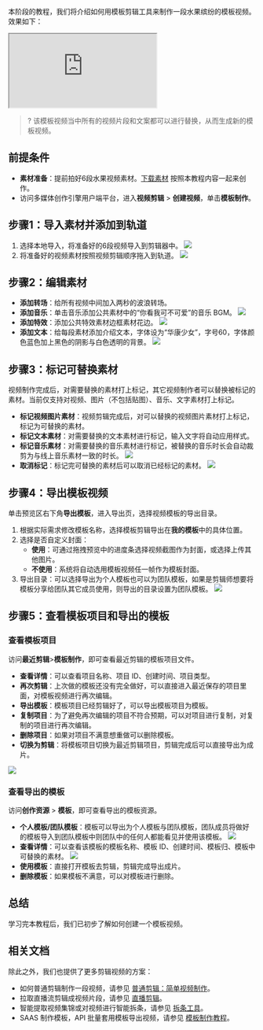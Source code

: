 本阶段的教程，我们将介绍如何用模板剪辑工具来制作一段水果缤纷的模板视频。效果如下：

<div class="doc-video-mod"><iframe src="https://cloud.tencent.com/edu/learning/quick-play/3537-61669?source=gw.doc.media&withPoster=1&notip=1"></iframe></div>

>? 该模板视频当中所有的视频片段和文案都可以进行替换，从而生成新的模板视频。

## 前提条件

- **素材准备**：提前拍好6段水果视频素材。[下载素材](https://share.weiyun.com/U21l4CLq) 按照本教程内容一起来创作。
- 访问多媒体创作引擎用户端平台，进入**视频剪辑** > **创建视频**，单击**模板制作**。

[](id:step1)
## 步骤1：导入素材并添加到轨道
1. 选择本地导入，将准备好的6段视频导入到剪辑器中。
![](https://qcloudimg.tencent-cloud.cn/raw/2d5f925139119c3987e6c26d1d923fa8.png)
2. 将准备好的视频素材按照视频剪辑顺序拖入到轨道。
![](https://qcloudimg.tencent-cloud.cn/raw/dbc32a14439c5bae14deaa408ff75558.png)

[](id:step2)
##  步骤2：编辑素材
- **添加转场**：给所有视频中间加入两秒的波浪转场。
- **添加音乐**：单击音乐添加公共素材中的“你看我可不可爱”的音乐 BGM。
![](https://qcloudimg.tencent-cloud.cn/raw/327242779017af1cb686f58fab610682.png)
- **添加特效**：添加公共特效素材边框素材花边。
![](https://qcloudimg.tencent-cloud.cn/raw/556b4effab79733c432175c753fb740e.png)
- **添加文本**：给每段素材添加介绍文本，字体设为“华康少女”，字号60，字体颜色蓝色加上黑色的阴影与白色透明的背景。
![](https://qcloudimg.tencent-cloud.cn/raw/43a9a86efcc78bc754c3326e24c4d042.png)

[](id:step3)
## 步骤3：标记可替换素材
视频制作完成后，对需要替换的素材打上标记，其它视频制作者可以替换被标记的素材。当前仅支持对视频、图片（不包括贴图）、音乐、文字素材打上标记。
- **标记视频图片素材**：视频剪辑完成后，对可以替换的视频图片素材打上标记，标记为可替换的素材。
- **标记文本素材**：对需要替换的文本素材进行标记，输入文字将自动应用样式。
- **标记音乐素材**：对需要替换的音乐素材进行标记，被替换的音乐时长会自动裁剪为与线上音乐素材一致的时长。
![](https://qcloudimg.tencent-cloud.cn/raw/4f16e54601ab850ca38fac72049d918c.png)
- **取消标记**：标记完可替换的素材后可以取消已经标记的素材。
![](https://qcloudimg.tencent-cloud.cn/raw/83c2cdd0e0c671c0c8557c960674a731.png)

[](id:step4)
## 步骤4：导出模板视频

单击预览区右下角**导出模板**，进入导出页，选择视频模板的导出目录。

1. 根据实际需求修改模板名称，选择模板剪辑导出在**我的模板**中的具体位置。
2. 选择是否自定义封面：
   - **使用**：可通过拖拽预览中的进度条选择视频截图作为封面，或选择上传其他图片。
   - **不使用**：系统将自动选用模板视频任一帧作为模板封面。
3. 导出目录：可以选择导出为个人模板也可以为团队模板，如果是剪辑师想要将模板分享给团队其它成员使用，则导出的目录设置为团队模板。
![](https://qcloudimg.tencent-cloud.cn/raw/2c1d6c6d68a5456cd19647755d6b30ec.png)

[](id:step5)
## 步骤5：查看模板项目和导出的模板

### 查看模板项目
访问**最近剪辑**>**模板制作**，即可查看最近剪辑的模板项目文件。
- **查看详情**：可以查看项目名称、项目 ID、创建时间、项目类型。
- **再次剪辑**：上次做的模板还没有完全做好，可以直接进入最近保存的项目里面，对模板视频进行再次编辑。
- **导出模板**：模板项目已经剪辑好了，可以导出模板项目为模板。
- **复制项目**：为了避免再次编辑的项目不符合预期，可以对项目进行复制，对复制的项目进行再次编辑。
- **删除项目**：如果对项目不满意想重做可以删除模板。
- **切换为剪辑**：将模板项目切换为最近剪辑项目，剪辑完成后可以直接导出为成片。

![](https://qcloudimg.tencent-cloud.cn/raw/132d51800c37d92bd4faad3f30e9851e.png)

### 查看导出的模板
访问**创作资源** > **模板**，即可查看导出的模板资源。
- **个人模板/团队模板**：模板可以导出为个人模板与团队模板，团队成员将做好的模板导入到团队模板中则团队中的任何人都能看见并使用该模板。
![](https://qcloudimg.tencent-cloud.cn/raw/cb8028e2c1305393d19d6d266edbc307.png)
- **查看详情**：可以查看该模板的模板名称、模板 ID、创建时间、模板归、模板中可替换的素材。
![](https://qcloudimg.tencent-cloud.cn/raw/bc9619482067fac4f05d191c6e7dbe29.png)
- **使用模板**：直接打开模板去剪辑，剪辑完成导出成片。
- **删除模板**：如果模板不满意，可以对模板进行删除。


## 总结

学习完本教程后，我们已初步了解如何创建一个模板视频。

## 相关文档
除此之外，我们也提供了更多剪辑视频的方案：
- 如何普通剪辑制作一段视频，请参见 [普通剪辑：简单视频制作](https://cloud.tencent.com/document/product/1156/64142)。
- 拉取直播流剪辑成视频片段，请参见 [直播剪辑](https://cloud.tencent.com/document/product/1156/64205)。
- 智能提取视频集锦或对视频进行智能拆条，请参见 [拆条工具](https://cloud.tencent.com/document/product/1156/64207)。
- SAAS 制作模板，API 批量套用模板导出视频，请参见 [模板制作教程](https://cloud.tencent.com/document/product/1156/53809)。

